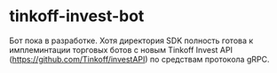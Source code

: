 # tinkoff-invest-bot
Бот пока в разработке.
Хотя директория SDK полность готова к имплеминтации торговых ботов с новым Tinkoff Invest API (https://github.com/Tinkoff/investAPI) по средствам протокола gRPC.
